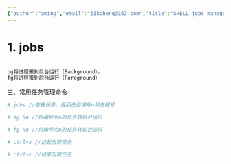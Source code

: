 ```yaml
---
{"author":"aming","email":"jikcheng@163.com","title":"SHELL jobs manager","creation_date":"2022-06-27 15:57","Last modified date":"2022-11-25 16:01","tags":"SHELL jobs manager","File Folder with relative path":"system/Doc/Linux/Linux Doc/Linux SHELL","remark":null,"other":null,"dg-publish":true,"permalink":"/system/doc/linux/linux-doc/linux-shell/shell-jobs-manager/","dgPassFrontmatter":true}
---
```



# 1. jobs
```bash

bg将进程搬到后台运行（Background）。
fg将进程搬到前台运行（Foreground）
```


三、常用任务管理命令

```bash
# jobs //查看任务，返回任务编号n和进程号

# bg %n //将编号为n的任务转后台运行

# fg %n //将编号为n的任务转前台运行

# ctrl+z //挂起当前任务

# ctrl+c //结束当前任务
```
